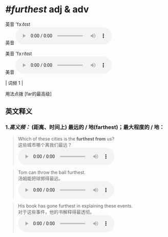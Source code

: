 # ***\#furthest*** adj & adv
英音 'fɜːðɪst  
英音
<audio src="./media/furthest-B.aac" controls="controls"></audio>

美音 'fɜːrðɪst  
美音
<audio src="./media/furthest.aac" controls="controls"></audio>



| 词频 1 |  

用法点拨  [far的最高级]

英文释义
---
### 1.*高义频：* **(距离、时间上) 最远的 / 地(farthest)；最大程度的 / 地：**  

 > Which of these cities is the **furthest from** us?  
 > 这些城市哪个离我们最远？    
<audio src="./media/furthest-1.aac" controls="controls"></audio>

 > Tom can throw the ball furthest.  
 > 汤姆能把球掷得最远。    
<audio src="./media/furthest-2.aac" controls="controls"></audio>

 > His book has gone furthest in explaining these events.  
 > 对于这些事件，他的书解释得最透彻。    
<audio src="./media/furthest-3.aac" controls="controls"></audio>


